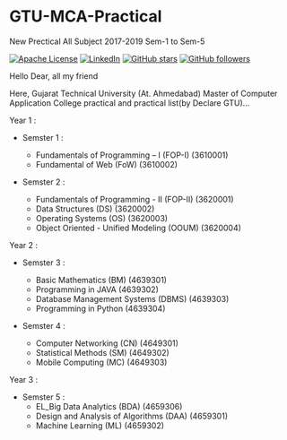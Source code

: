 # GTU-MCA-Practical
New Prectical All Subject 2017-2019 Sem-1 to Sem-5
 
[![Apache License][license-shield]][license-url]
[![LinkedIn][linkedin-shield]][linkedin-url]  <a href="https://github.com/AdityaBhalsod/GTU-MCA-Practical/"><img alt="GitHub stars" src="https://img.shields.io/github/stars/AdityaBhalsod/GTU-MCA-Practical?style=social"></a> <a href="https://github.com/AdityaBhalsod/GTU-MCA-Practical/"><img alt="GitHub followers" src="https://img.shields.io/github/followers/AdityaBhalsod?color=Black&label=Follow&style=social"></a>
 
 

[license-shield]: https://img.shields.io/github/license/AdityaBhalsod/GTU-MCA-Practical.svg?style=flat&logo=apache
[license-url]: https://github.com/AdityaBhalsod/GTU-MCA-Practical/blob/master/LICENSE
[linkedin-shield]: https://img.shields.io/badge/-LinkedIn-black.svg?style=flat&logo=linkedin&colorB=555
[linkedin-url]: https://linkedin.com/in/AdityaBhalsod/



Hello 
Dear, all my friend 

Here, Gujarat Technical University (At. Ahmedabad) Master of Computer Application College practical and practical list(by Declare GTU)...


Year 1 :
- Semster 1 :
	- Fundamentals of Programming – I (FOP-I) (3610001)
	- Fundamental of Web (FoW) (3610002)

- Semster 2 :
	- Fundamentals of Programming - II (FOP-II) (3620001)
	- Data Structures (DS) (3620002)
	- Operating Systems (OS) (3620003)
	- Object Oriented - Unified Modeling (OOUM) (3620004)

Year 2 :
- Semster 3 :
	- Basic Mathematics (BM) (4639301)
	- Programming in JAVA (4639302)
	- Database Management Systems (DBMS) (4639303)
	- Programming in Python (4639304)

- Semster 4 :
	- Computer Networking (CN) (4649301)
	- Statistical Methods (SM) (4649302)
	- Mobile Computing (MC) (4649303)

Year 3 :
- Semster 5 :
	- EL_Big Data Analytics (BDA) (4659306)
	- Design and Analysis of Algorithms (DAA) (4659301)
	- Machine Learning (ML) (4659302)
	
